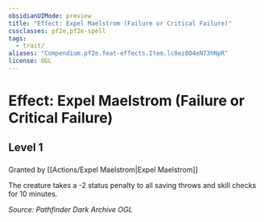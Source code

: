 ```yaml
---
obsidianUIMode: preview
title: "Effect: Expel Maelstrom (Failure or Critical Failure)"
cssclasses: pf2e,pf2e-spell
tags:
  - trait/
aliases: "Compendium.pf2e.feat-effects.Item.lc8ez8O4eN73hNpR"
license: OGL
---
```

# Effect: Expel Maelstrom (Failure or Critical Failure)
## Level 1
### 






Granted by [[Actions/Expel Maelstrom|Expel Maelstrom]]

The creature takes a -2 status penalty to all saving throws and skill checks for 10 minutes.

*Source: Pathfinder Dark Archive*
*OGL*